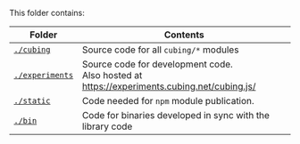 This folder contains:

| Folder                            | Contents                                                                                        |
| --------------------------------- | ----------------------------------------------------------------------------------------------- |
| [`./cubing`](./cubing/)           | Source code for all `cubing/*` modules                                                          |
| [`./experiments`](./experiments/) | Source code for development code.<br>Also hosted at <https://experiments.cubing.net/cubing.js/> |
| [`./static`](./static/)           | Code needed for `npm` module publication.                                                       |
| [`./bin`](./bin/)                 | Code for binaries developed in sync with the library code                                       |
